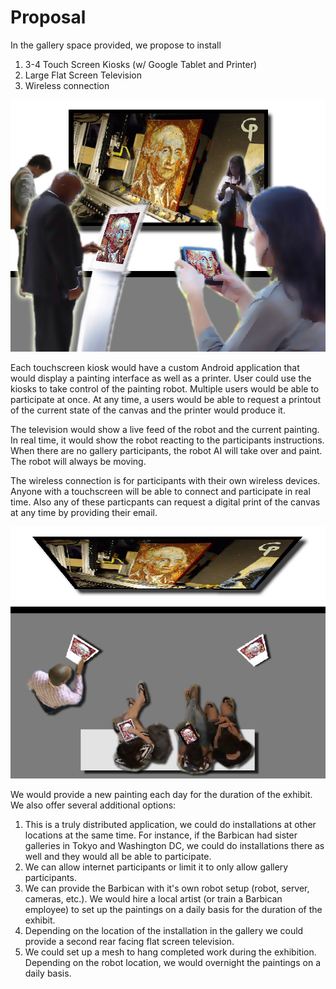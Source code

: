 # Proposal

In the gallery space provided, we propose to install 

1. 3-4 Touch Screen Kiosks (w/ Google Tablet and Printer)
2. Large Flat Screen Television 
3. Wireless connection

![Installation Front View](project_images/FrontView.jpg?raw=true "Installation Front View")

Each touchscreen kiosk would have a custom Android application that would display a painting interface as well as a printer. User could use the kiosks to take control of the painting robot.  Multiple users would be able to participate at once. At any time, a users would be able to request a printout of the current state of the canvas and the printer would produce it.

The television would show a live feed of the robot and the current painting. In real time, it would show the robot reacting to the participants instructions.   When there are no gallery participants, the robot AI will take over and paint.  The robot will always be moving.

The wireless connection is for participants with their own wireless devices. Anyone with a touchscreen will be able to connect and participate in real time.  Also any of these particpants can request a digital print of the canvas at any time by providing their email.

![Installation Arial View](project_images/ArialView.jpg?raw=true "Installation Arial View")

We would provide a new painting each day for the duration of the exhibit. We also offer several additional options:

1. This is a truly distributed application, we could do installations at other locations at the same time. For instance, if the Barbican had sister galleries in Tokyo and Washington DC, we could do installations there as well and they would all be able to participate.
2. We can allow internet participants or limit it to only allow gallery participants.
3. We can provide the Barbican with it's own robot setup (robot, server, cameras, etc.). We would hire a local artist (or train a Barbican employee) to set up the paintings on a daily basis for the duration of the exhibit.
4. Depending on the location of the installation in the gallery we could provide a second rear facing flat screen television. 
5. We could set up a mesh to hang completed work during the exhibition. Depending on the robot location, we would overnight the paintings on a daily basis.